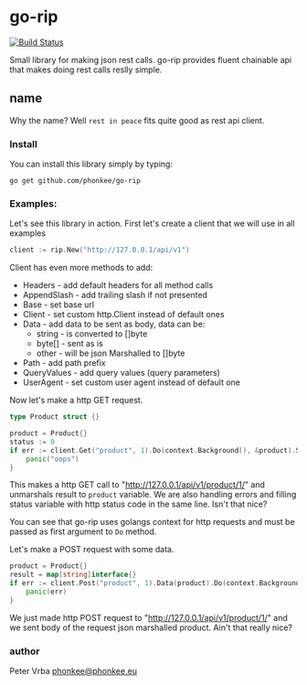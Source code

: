 # go-rip
[![Build Status](https://travis-ci.org/phonkee/go-rip.svg?branch=master)](https://travis-ci.org/phonkee/go-rip)

Small library for making json rest calls.
go-rip provides fluent chainable api that makes doing rest calls reslly simple.

## name
Why the name? Well `rest in peace` fits quite good as rest api client.

### Install

You can install this library simply by typing:

    go get github.com/phonkee/go-rip

### Examples:

Let's see this library in action.
First let's create a client that we will use in all examples

```go
client := rip.New("http://127.0.0.1/api/v1")
```

Client has even more methods to add:

* Headers - add default headers for all method calls
* AppendSlash - add trailing slash if not presented
* Base - set base url
* Client - set custom http.Client instead of default ones
* Data - add data to be sent as body, data can be:
    * string - is converted to []byte
    * byte[] - sent as is
    * other - will be json Marshalled to []byte
* Path - add path prefix
* QueryValues - add query values (query parameters)
* UserAgent - set custom user agent instead of default one

Now let's make a http GET request.

```go
type Product struct {}

product = Product{}
status := 0
if err := client.Get("product", 1).Do(context.Background(), &product).Status(&status).Error(); err != nil {
    panic("oops")
}
```

This makes a http GET call to "http://127.0.0.1/api/v1/product/1/" and unmarshals result
to `product` variable. We are also handling errors and filling status variable with http status code in the same line.
Isn't that nice?

You can see that go-rip uses golangs context for http requests and must be passed as first argument to `Do` method.

Let's make a POST request with some data.

```go
product = Product{}
result = map[string]interface{}
if err := client.Post("product", 1).Data(product).Do(context.Background(), &result).Error(); err != nil {
    panic(err)
}
```

We just made http POST request to "http://127.0.0.1/api/v1/product/1/" and we sent body of the request
json marshalled product. Ain't that really nice?

### author
Peter Vrba <phonkee@phonkee.eu>
